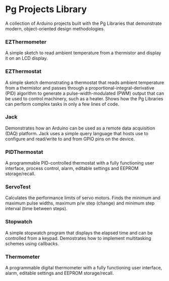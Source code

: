 # Pg Projects Library
A collection of Arduino projects built with the Pg Libraries that demonstrate modern, object-oriented design methodologies. 

### EZThermometer
A simple sketch to read ambient temperature from a thermistor and display it on an LCD display.

### EZThermostat
A simple sketch demonstrating a thermostat that reads ambient temperature from a thermistor and passes through a proportional-integral-derivative (PID) algorithm to generate a pulse-width-modulated (PWM) output that can be used to control machinery, such as a heater. Shows how the Pg Libraries can perform complex tasks in only a few lines of code. 

### Jack 
Demonstrates how an Arduino can be used as a remote data acquisition (DAQ) platform. Jack uses a simple query language that hosts use to configure and read/write to and from GPIO pins on the device. 

### PIDThermostat
A programmable PID-controlled thermostat with a fully functioning user interface, process control, alarm, editable settings and EEPROM storage/recall.

### ServoTest
Calculates the performance limits of servo motors. Finds the minimum and maximum pulse widths, maximum p/w step (change) and minimum step interval (time between steps).

### Stopwatch
A simple stopwatch program that displays the elapsed time and can be controlled from a keypad. Demostrates how to implement multitasking schemes using callbacks.

### Thermometer
A programmable digital thermometer with a fully functioning user interface, alarm, editable settings and EEPROM storage/recall.
